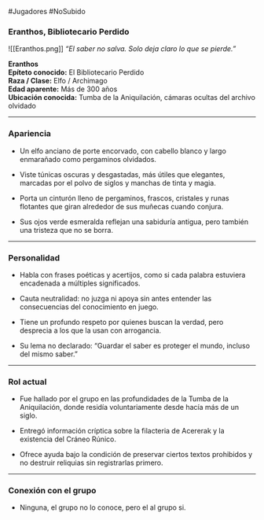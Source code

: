 #Jugadores #NoSubido 
### **Eranthos, Bibliotecario Perdido** 

![[Eranthos.png]]
_“El saber no salva. Solo deja claro lo que se pierde.”_

**Eranthos**  
**Epíteto conocido:** El Bibliotecario Perdido  
**Raza / Clase:** Elfo / Archimago  
**Edad aparente:** Más de 300 años  
**Ubicación conocida:** Tumba de la Aniquilación, cámaras ocultas del archivo olvidado

---

### Apariencia

- Un elfo anciano de porte encorvado, con cabello blanco y largo enmarañado como pergaminos olvidados.
    
- Viste túnicas oscuras y desgastadas, más útiles que elegantes, marcadas por el polvo de siglos y manchas de tinta y magia.
    
- Porta un cinturón lleno de pergaminos, frascos, cristales y runas flotantes que giran alrededor de sus muñecas cuando conjura.
    
- Sus ojos verde esmeralda reflejan una sabiduría antigua, pero también una tristeza que no se borra.
    

---

### Personalidad

- Habla con frases poéticas y acertijos, como si cada palabra estuviera encadenada a múltiples significados.
    
- Cauta neutralidad: no juzga ni apoya sin antes entender las consecuencias del conocimiento en juego.
    
- Tiene un profundo respeto por quienes buscan la verdad, pero desprecia a los que la usan con arrogancia.
    
- Su lema no declarado: “Guardar el saber es proteger el mundo, incluso del mismo saber.”
    

---

### Rol actual

- Fue hallado por el grupo en las profundidades de la Tumba de la Aniquilación, donde residía voluntariamente desde hacía más de un siglo.
    
- Entregó información críptica sobre la filacteria de Acererak y la existencia del Cráneo Rúnico.
    
- Ofrece ayuda bajo la condición de preservar ciertos textos prohibidos y no destruir reliquias sin registrarlas primero.
    

---

### Conexión con el grupo

- Ninguna, el grupo no lo conoce, pero el al grupo si.
